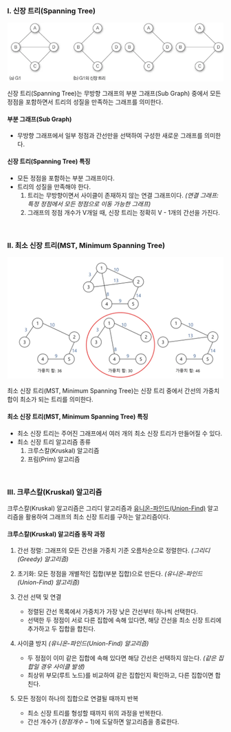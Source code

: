 ### I. 신장 트리(Spanning Tree)

![신장 트리](/assets/images/algorithm/graph/mst_spanning_tree.webp)

신장 트리(Spanning Tree)는 무방향 그래프의 부분 그래프(Sub Graph) 중에서 모든 정점을 포함하면서 트리의 성질을 만족하는 그래프를 의미한다.

#### 부분 그래프(Sub Graph)

- 무방향 그래프에서 일부 정점과 간선만을 선택하여 구성한 새로운 그래프를 의미한다.

#### 신장 트리(Spanning Tree) 특징

- 모든 정점을 포함하는 부분 그래프이다.
- 트리의 성질을 만족해야 한다.
  1. 트리는 무방향이면서 사이클이 존재하지 않는 연결 그래프이다. _(연결 그래프: 특정 정점에서 모든 정점으로 이동 가능한 그래프)_
  2. 그래프의 정점 개수가 V개일 때, 신장 트리는 정확히 V - 1개의 간선을 가진다.

<br />

### II. 최소 신장 트리(MST, Minimum Spanning Tree)

![최소 신장 트리](/assets/images/algorithm/graph/mst.webp)

최소 신장 트리(MST, Minimum Spanning Tree)는 신장 트리 중에서 간선의 가중치 합이 최소가 되는 트리를 의미한다.

#### 최소 신장 트리(MST, Minimum Spanning Tree) 특징

- 최소 신장 트리는 주어진 그래프에서 여러 개의 최소 신장 트리가 만들어질 수 있다.
- 최소 신장 트리 알고리즘 종류
  1. 크루스칼(Kruskal) 알고리즘
  2. 프림(Prim) 알고리즘

<br />

### III. 크루스칼(Kruskal) 알고리즘

크루스칼(Kruskal) 알고리즘은 그리디 알고리즘과 [유니온-파인드(Union-Find)](./union-find.md) 알고리즘을 활용하여 그래프의 최소 신장 트리를 구하는 알고리즘이다.

#### 크루스칼(Kruskal) 알고리즘 동작 과정

1. 간선 정렬: 그래프의 모든 간선을 가중치 기준 오름차순으로 정렬한다. _(그리디(Greedy) 알고리즘)_
2. 초기화: 모든 정점을 개별적인 집합(부분 집합)으로 만든다. _(유니온-파인드(Union-Find) 알고리즘)_
3. 간선 선택 및 연결

   - 정렬된 간선 목록에서 가중치가 가장 낮은 간선부터 하나씩 선택한다.
   - 선택한 두 정점이 서로 다른 집합에 속해 있다면, 해당 간선을 최소 신장 트리에 추가하고 두 집합을 합친다.

4. 사이클 방지 _(유니온-파인드(Union-Find) 알고리즘)_

   - 두 정점이 이미 같은 집합에 속해 있다면 해당 간선은 선택하지 않는다. _(같은 집합일 경우 사이클 발생)_
   - 최상위 부모(루트 노드)를 비교하여 같은 집합인지 확인하고, 다른 집합이면 합친다.

5. 모든 정점이 하나의 집합으로 연결될 때까지 반복
   - 최소 신장 트리를 형성할 때까지 위의 과정을 반복한다.
   - 간선 개수가 $(정점 개수 - 1)$에 도달하면 알고리즘을 종료한다.

